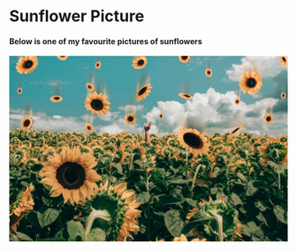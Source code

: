 # Sunflower Picture

#### Below is one of my favourite pictures of sunflowers

![Alt text](sunflower1.jpg "Sunflower")

